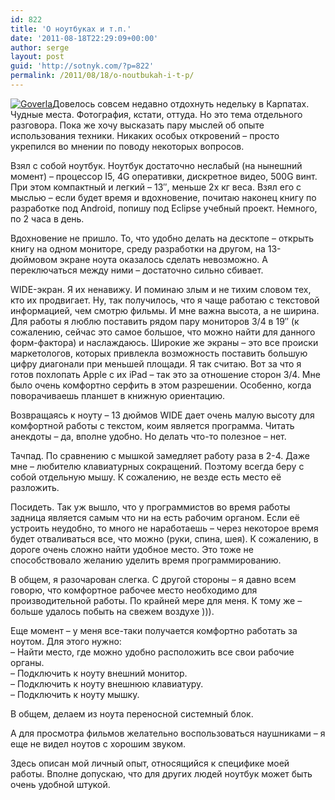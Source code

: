 ```yaml
---
id: 822
title: 'О ноутбуках и т.п.'
date: '2011-08-18T22:29:09+00:00'
author: serge
layout: post
guid: 'http://sotnyk.com/?p=822'
permalink: /2011/08/18/o-noutbukah-i-t-p/
---
```


[![](https://sotnyk.github.io/wp-content/uploads/2011/08/Goverla-300x225.jpg "Goverla")](https://sotnyk.github.io/wp-content/uploads/2011/08/Goverla.jpg)Довелось совсем недавно отдохнуть недельку в Карпатах. Чудные места. Фотография, кстати, оттуда. Но это тема отдельного разговора. Пока же хочу высказать пару мыслей об опыте использования техники. Никаких особых откровений – просто укрепился во мнении по поводу некоторых вопросов.

Взял с собой ноутбук. Ноутбук достаточно неслабый (на нынешний момент) – процессор I5, 4G оперативки, дискретное видео, 500G винт. При этом компактный и легкий – 13″, меньше 2х кг веса. Взял его с мыслью – если будет время и вдохновение, почитаю наконец книгу по разработке под Android, попишу под Eclipse учебный проект. Немного, по 2 часа в день.

Вдохновение не пришло. То, что удобно делать на десктопе – открыть книгу на одном мониторе, среду разработки на другом, на 13-дюймовом экране ноута оказалось сделать невозможно. А переключаться между ними – достаточно сильно сбивает.  
  
WIDE-экран. Я их ненавижу. И поминаю злым и не тихим словом тех, кто их продвигает. Ну, так получилось, что я чаще работаю с текстовой информацией, чем смотрю фильмы. И мне важна высота, а не ширина. Для работы я люблю поставить рядом пару мониторов 3/4 в 19″ (к сожалению, сейчас это самое большое, что можно найти для данного форм-фактора) и наслаждаюсь. Широкие же экраны – это все происки маркетологов, которых привлекла возможность поставить большую цифру диагонали при меньшей площади. Я так считаю. Вот за что я готов похлопать Apple с их iPad – так это за отношение сторон 3/4. Мне было очень комфортно серфить в этом разрешении. Особенно, когда поворачиваешь планшет в книжную ориентацию.

Возвращаясь к ноуту – 13 дюймов WIDE дает очень малую высоту для комфортной работы с текстом, коим является программа. Читать анекдоты – да, вполне удобно. Но делать что-то полезное – нет.

Тачпад. По сравнению с мышкой замедляет работу раза в 2-4. Даже мне – любителю клавиатурных сокращений. Поэтому всегда беру с собой отдельную мышу. К сожалению, не везде есть место её разложить.

Посидеть. Так уж вышло, что у программистов во время работы задница является самым что ни на есть рабочим органом. Если её устроить неудобно, то много не наработаешь – через некоторое время будет отваливаться все, что можно (руки, спина, шея). К сожалению, в дороге очень сложно найти удобное место. Это тоже не способствовало желанию уделить время программированию.

В общем, я разочарован слегка. С другой стороны – я давно всем говорю, что комфортное рабочее место необходимо для производительной работы. По крайней мере для меня. К тому же – больше удалось побыть на свежем воздухе ))).

Еще момент – у меня все-таки получается комфортно работать за ноутом. Для этого нужно:  
– Найти место, где можно удобно расположить все свои рабочие органы.  
– Подключить к ноуту внешний монитор.  
– Подключить к ноуту внешнюю клавиатуру.  
– Подключить к ноуту мышку.

В общем, делаем из ноута переносной системный блок.

А для просмотра фильмов желательно воспользоваться наушниками – я еще не видел ноутов с хорошим звуком.

Здесь описан мой личный опыт, относящийся к специфике моей работы. Вполне допускаю, что для других людей ноутбук может быть очень удобной штукой.